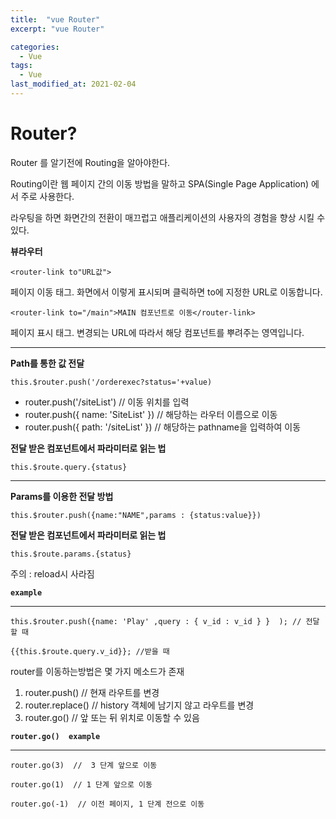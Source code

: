 ```yaml
---
title:  "vue Router"
excerpt: "vue Router"

categories:
  - Vue
tags:
  - Vue
last_modified_at: 2021-02-04
---
```

# Router?

Router 를 알기전에 Routing을 알아야한다.

Routing이란 웹 페이지 간의 이동 방법을 말하고 SPA(Single Page Application) 에서 주로 사용한다.



[^SPA]: SPA란? 싱클 페이지 애플리케이션 : 페이지를 이동할 때마다 서버에 웹 페이지를 요청하여 새로 갱신하는 것이 아니라 미리 해당 페이지들을 받아놓고 페이지 이동 시에 클라이언트의 라우팅을 이용하여 화면을 갱신하는 패턴을 적용한 애플리케이션 이다.



라우팅을 하면 화면간의 전환이 매끄럽고 애플리케이션의  사용자의 경험을 향상 시킬 수 있다. 



**뷰라우터**

```
<router-link to"URL값">
```

페이지 이동 태그. 화면에서 이렇게 표시되며 클릭하면 to에 지정한 URL로 이동합니다.



```
<router-link to="/main">MAIN 컴포넌트로 이동</router-link>
```

페이지 표시 태그. 변경되는 URL에 따라서 해당 컴포넌트를 뿌려주는 영역입니다.



------



**Path를 통한 값 전달**

```
this.$router.push('/orderexec?status='+value)
```

- router.push('/siteList') // 이동 위치를 입력
- router.push({ name: 'SiteList' }) // 해당하는 라우터 이름으로 이동
- router.push({ path: '/siteList' }) // 해당하는 pathname을 입력하여 이동





**전달 받은 컴포넌트에서 파라미터로 읽는 법**

```
this.$route.query.{status}
```



------



**Params를 이용한 전달 방법**

```
this.$router.push({name:"NAME",params : {status:value}})
```



**전달 받은 컴포넌트에서 파라미터로 읽는 법**

```
this.$route.params.{status}
```

주의 : reload시 사라짐




**`example`**

** **

```
this.$router.push({name: 'Play' ,query : { v_id : v_id } }  ); // 전달할 때

{{this.$route.query.v_id}}; //받을 때

```








router를 이동하는방법은 몇 가지 메소드가 존재

1. router.push()  //  현재 라우트를 변경
2. router.replace()  //  history 객체에 남기지 않고 라우트를 변경
3. router.go()  //  앞 또는 뒤 위치로 이동할 수 있음





**`router.go()  example`**

** **

```
router.go(3)  //  3 단계 앞으로 이동

router.go(1)  // 1 단계 앞으로 이동

router.go(-1)  // 이전 페이지, 1 단계 전으로 이동
```


